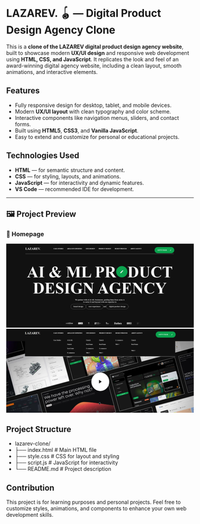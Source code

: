 # LAZAREV. 🪀 — Digital Product Design Agency Clone

This is a **clone of the LAZAREV digital product design agency website**, built to showcase modern **UX/UI design** and responsive web development using **HTML, CSS, and JavaScript**. It replicates the look and feel of an award-winning digital agency website, including a clean layout, smooth animations, and interactive elements.

## Features

- Fully responsive design for desktop, tablet, and mobile devices.
- Modern **UX/UI layout** with clean typography and color scheme.
- Interactive components like navigation menus, sliders, and contact forms.
- Built using **HTML5**, **CSS3**, and **Vanilla JavaScript**.
- Easy to extend and customize for personal or educational projects.

## Technologies Used

- **HTML** — for semantic structure and content.  
- **CSS** — for styling, layouts, and animations.  
- **JavaScript** — for interactivity and dynamic features.  
- **VS Code** — recommended IDE for development.
---

## 🖼️ Project Preview

### 🔹 Homepage
![Homepage Preview](https://github.com/DheerajPandey88/Digital-product/blob/02d99be312b4d8c348e8b377d484e22a6d40ff65/Screenshot%202025-10-17%20013533.png)
![Work Section](https://github.com/DheerajPandey88/Digital-product/blob/02d99be312b4d8c348e8b377d484e22a6d40ff65/Screenshot%202025-10-17%20013633.png)

##  Project Structure
-  lazarev-clone/
 - ├── index.html       # Main HTML file
 - ├── style.css        # CSS for layout and styling
 - ├── script.js        # JavaScript for interactivity 
 - └── README.md        # Project description

## Contribution
This project is for learning purposes and personal projects. Feel free to customize styles, animations, and components to enhance your own web development skills.
